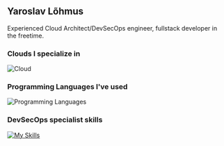 ## Yaroslav Lõhmus

Experienced Cloud Architect/DevSecOps engineer, fullstack developer in the freetime.

### Clouds I specialize in
![Cloud](https://skillicons.dev/icons?i=gcp,azure)

### Programming Languages I've used
![Programming Languages](https://skillicons.dev/icons?i=js,ts,bash,cs,go,py,java,php)

### DevSecOps specialist skills
[![My Skills](https://skillicons.dev/icons?i=ansible,arch,docker,githubactions,kubernetes,linux,nginx,postgres,prometheus,grafana,redis,terraform)](https://skillicons.dev)

<!--
**yaroslav-lohmus/yaroslav-lohmus** is a ✨ _special_ ✨ repository because its `README.md` (this file) appears on your GitHub profile.

Here are some ideas to get you started:

- 🔭 I’m currently working on ...
- 🌱 I’m currently learning ...
- 👯 I’m looking to collaborate on ...
- 🤔 I’m looking for help with ...
- 💬 Ask me about ...
- 📫 How to reach me: ...
- 😄 Pronouns: ...
- ⚡ Fun fact: ...
-->
